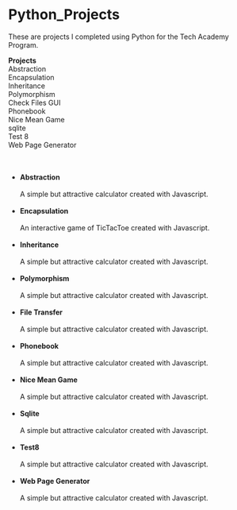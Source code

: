 # Python_Projects

These are projects I completed using Python for the Tech Academy Program.

<b>Projects</b>
<br>
Abstraction<br>
Encapsulation<br>
Inheritance<br>
Polymorphism<br>
Check Files GUI<br>
Phonebook<br>
Nice Mean Game<br>
sqlite<br>
Test 8<br>
Web Page Generator<br>
<br>
<br>

<ul>
<li><b>Abstraction</b></li>
<br>
A simple but attractive calculator created with Javascript. 
<br>
<br>
<li><b>Encapsulation</b></li>
<br>
An interactive game of TicTacToe created with Javascript.
<br>
<br>
<li><b>Inheritance</b></li>
<br>
A simple but attractive calculator created with Javascript. 
<br>
<br>
<li><b>Polymorphism</b></li>
<br>
A simple but attractive calculator created with Javascript. 
<br>
<br>
<li><b>File Transfer</b></li>
<br>
A simple but attractive calculator created with Javascript. 
<br>
<br>
<li><b>Phonebook</b></li>
<br>
A simple but attractive calculator created with Javascript. 
<br>
<br>
<li><b>Nice Mean Game</b></li>
<br>
A simple but attractive calculator created with Javascript. 
<br>
<br>
<li><b>Sqlite</b></li>
<br>
A simple but attractive calculator created with Javascript. 
<br>
<br>
<li><b>Test8</b></li>
<br>
A simple but attractive calculator created with Javascript. 
<br>
<br>
<li><b>Web Page Generator</b></li>
<br>
A simple but attractive calculator created with Javascript. 
<br>
<br>
 

